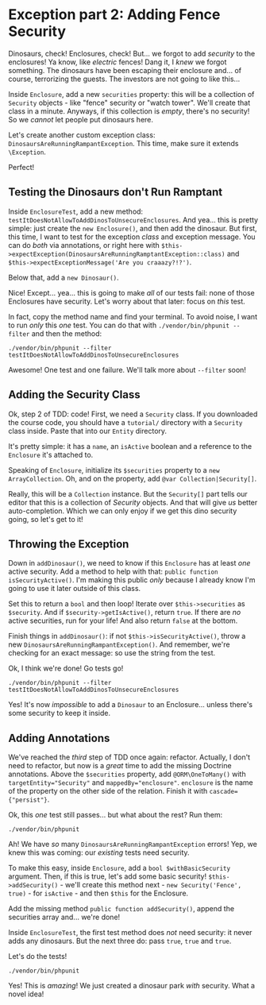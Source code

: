 # Exception part 2: Adding Fence Security

Dinosaurs, check! Enclosures, check! But... we forgot to add *security* to the
enclosures! Ya know, like *electric* fences! Dang it, I *knew* we forgot something.
The dinosaurs have been escaping their enclosure and... of course, terrorizing the
guests. The investors are not going to like this...

Inside `Enclosure`, add a new `securities` property: this will be a collection of
`Security` objects - like "fence" security or "watch tower". We'll create that class
in a minute. Anyways, if this collection is *empty*, there's no security! So we
*cannot* let people put dinosaurs here.

Let's create another custom exception class: `DinosaursAreRunningRampantException`.
This time, make sure it extends `\Exception`.

Perfect!

## Testing the Dinosaurs don't Run Ramptant

Inside `EnclosureTest`, add a new method: `testItDoesNotAllowToAddDinosToUnsecureEnclosures`.
And yea... this is pretty simple: just create the `new Enclosure()`, and then add
the dinosaur. But first, this time, I want to test for the exception *class* and
exception message. You can do *both* via annotations, or right here with
`$this->expectException(DinosaursAreRunningRamptantException::class)` and
`$this->expectExceptionMessage('Are you craaazy?!?')`.

Below that, add a `new Dinosaur()`.

Nice! Except... yea... this is going to make *all* of our tests fail: none of those
Enclosures have security. Let's worry about that later: focus on *this* test.

In fact, copy the method name and find your terminal. To avoid noise, I want to
run *only* this *one* test. You can do that with `./vendor/bin/phpunit --filter`
and then the method:

```terminal-silent
./vendor/bin/phpunit --filter testItDoesNotAllowToAddDinosToUnsecureEnclosures
```

Awesome! One test and one failure. We'll talk more about `--filter` soon!

## Adding the Security Class

Ok, step 2 of TDD: code! First, we need a `Security` class. If you downloaded the
course code, you should have a `tutorial/` directory with a `Security` class inside.
Paste that into our `Entity` directory.

It's pretty simple: it has a `name`, an `isActive` boolean and a reference to the
`Enclosure` it's attached to.

Speaking of `Enclosure`, initialize its `$securities` property to a `new ArrayCollection`.
Oh, and on the property, add `@var Collection|Security[]`.

Really, this will be a `Collection` instance. But the `Security[]` part tells our
editor that this is a collection of *Security* objects. And that will give *us*
better auto-completion. Which we can only enjoy if we get this dino security going,
so let's get to it!

## Throwing the Exception

Down in `addDinosaur()`, we need to know if this `Enclosure` has at least *one*
active security. Add a method to help with that: `public function isSecurityActive()`.
I'm making this public *only* because I already know I'm going to use it later
outside of this class.

Set this to return a `bool` and then loop! Iterate over `$this->securities` as `$security`.
And if `$security->getIsActive()`, return `true`. If there are *no* active securities,
run for your life! And also return `false` at the bottom.

Finish things in `addDinosaur()`: if not `$this->isSecurityActive()`, throw
a new `DinosaursAreRunningRampantException()`. And remember, we're checking for an
exact message: so use the string from the test.

Ok, I think we're done! Go tests go!

```terminal-silent
./vendor/bin/phpunit --filter testItDoesNotAllowToAddDinosToUnsecureEnclosures
```

Yes! It's now *impossible* to add a `Dinosaur` to an Enclosure... unless there's
some security to keep it inside.

## Adding Annotations

We've reached the *third* step of TDD once again: refactor. Actually, I don't need
to refactor, but now is a *great* time to add the missing Doctrine annotations.
Above the `$securities` property, add `@ORM\OneToMany()` with `targetEntity="Security"`
and `mappedBy="enclosure"`. `enclosure` is the name of the property on the other
side of the relation. Finish it with `cascade={"persist"}`.

Ok, this *one* test still passes... but what about the rest? Run them:

```terminal
./vendor/bin/phpunit
```

Ah! We have *so* many `DinosaursAreRunningRampantException` errors! Yep, we knew
this was coming: our *existing* tests need security.

To make this easy, inside `Enclosure`, add a `bool $withBasicSecurity` argument.
Then, if this is true, let's add some basic security! `$this->addSecurity()` - we'll
create this method next - `new Security('Fence', true)` - for `isActive` -
and then `$this` for the Enclosure.

Add the missing method `public function addSecurity()`, append the securities array
and... we're done!

Inside `EnclosureTest`, the first test method does *not* need security: it never
adds any dinosaurs. But the next three do: pass `true`, `true` and `true`.

Let's do the tests!

```terminal-silent
./vendor/bin/phpunit
```

Yes! This is *amazing*! We just created a dinosaur park *with* security. What a
novel idea!
